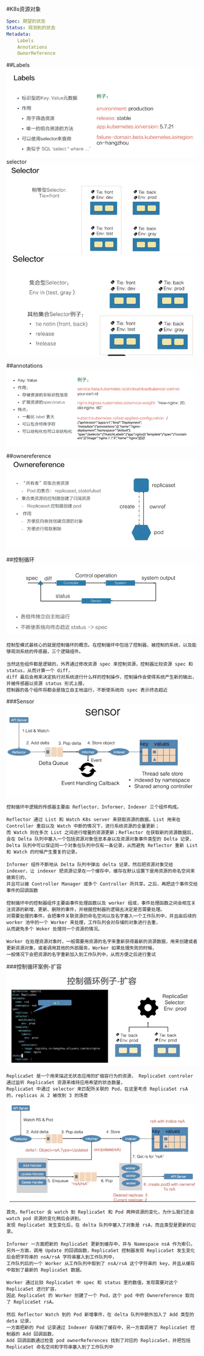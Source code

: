 #K8s资源对象
```yaml
Spec: 期望的状态
Status: 观测到的状态
Metadata:
    Labels
    Annotations
    OwnerReference
```
##Labels
![](.03_resource_object_images/label.png)
selector
![](.03_resource_object_images/selector.png)
![](.03_resource_object_images/other_selector.png)

##annotations
![](.03_resource_object_images/annotations.png)

##ownereference
![](.03_resource_object_images/ownereference.png)


##控制循环
![](.03_resource_object_images/control_loop.png)

    控制型模式最核心的就是控制循环的概念。在控制循环中包括了控制器，被控制的系统，以及能够观测系统的传感器，三个逻辑组件。
    
    当然这些组件都是逻辑的，外界通过修改资源 spec 来控制资源，控制器比较资源 spec 和 status，从而计算一个 diff，
    diff 最后会用来决定执行对系统进行什么样的控制操作，控制操作会使得系统产生新的输出，并被传感器以资源 status 形式上报，
    控制器的各个组件将都会是独立自主地运行，不断使系统向 spec 表示终态趋近

###Sensor
![](.03_resource_object_images/sensor.png)

    控制循环中逻辑的传感器主要由 Reflector、Informer、Indexer 三个组件构成。
    
    Reflector 通过 List 和 Watch K8s server 来获取资源的数据。List 用来在 Controller 重启以及 Watch 中断的情况下，进行系统资源的全量更新；
    而 Watch 则在多次 List 之间进行增量的资源更新；Reflector 在获取新的资源数据后，会在 Delta 队列中塞入一个包括资源对象信息本身以及资源对象事件类型的 Delta 记录，
    Delta 队列中可以保证同一个对象在队列中仅有一条记录，从而避免 Reflector 重新 List 和 Watch 的时候产生重复的记录。
    
    Informer 组件不断地从 Delta 队列中弹出 delta 记录，然后把资源对象交给 indexer，让 indexer 把资源记录在一个缓存中，缓存在默认设置下是用资源的命名空间来做索引的，
    并且可以被 Controller Manager 或多个 Controller 所共享。之后，再把这个事件交给事件的回调函数

    控制循环中的控制器组件主要由事件处理函数以及 worker 组成，事件处理函数之间会相互关注资源的新增、更新、删除的事件，并根据控制器的逻辑去决定是否需要处理。
    对需要处理的事件，会把事件关联资源的命名空间以及名字塞入一个工作队列中，并且由后续的 worker 池中的一个 Worker 来处理，工作队列会对存储的对象进行去重，
    从而避免多个 Woker 处理同一个资源的情况。
    
    Worker 在处理资源对象时，一般需要用资源的名字来重新获得最新的资源数据，用来创建或者更新资源对象，或者调用其他的外部服务，Worker 如果处理失败的时候，
    一般情况下会把资源的名字重新加入到工作队列中，从而方便之后进行重试

###控制循环案例-扩容
![](.03_resource_object_images/replicaset_from_2_to_3.png)

    ReplicaSet 是一个用来描述无状态应用的扩缩容行为的资源， ReplicaSet controler 通过监听 ReplicaSet 资源来维持应用希望的状态数量，
    ReplicaSet 中通过 selector 来匹配所关联的 Pod，在这里考虑 ReplicaSet rsA 的，replicas 从 2 被改到 3 的场景
![](.03_resource_object_images/relicaset_control_process.png)

    首先，Reflector 会 watch 到 ReplicaSet 和 Pod 两种资源的变化，为什么我们还会 watch pod 资源的变化稍后会讲到。
    发现 ReplicaSet 发生变化后，在 delta 队列中塞入了对象是 rsA，而且类型是更新的记录。
    
    Informer 一方面把新的 ReplicaSet 更新到缓存中，并与 Namespace nsA 作为索引。
    另外一方面，调用 Update 的回调函数，ReplicaSet 控制器发现 ReplicaSet 发生变化后会把字符串的 nsA/rsA 字符串塞入到工作队列中，
    工作队列后的一个 Worker 从工作队列中取到了 nsA/rsA 这个字符串的 key，并且从缓存中取到了最新的 ReplicaSet 数据。
    
    Worker 通过比较 ReplicaSet 中 spec 和 status 里的数值，发现需要对这个 ReplicaSet 进行扩容，
    因此 ReplicaSet 的 Worker 创建了一个 Pod，这个 pod 中的 Ownereference 取向了 ReplicaSet rsA。
    
    然后 Reflector Watch 到的 Pod 新增事件，在 delta 队列中额外加入了 Add 类型的 deta 记录，
    一方面把新的 Pod 记录通过 Indexer 存储到了缓存中，另一方面调用了 ReplicaSet 控制器的 Add 回调函数，
    Add 回调函数通过检查 pod ownerReferences 找到了对应的 ReplicaSet，并把包括 ReplicaSet 命名空间和字符串塞入到了工作队列中
